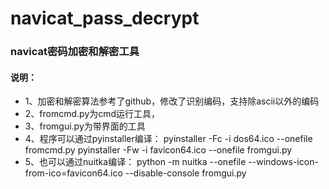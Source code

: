 # navicat_pass_decrypt
### navicat密码加密和解密工具
#### 说明：
* 1、加密和解密算法参考了github，修改了识别编码，支持除ascii以外的编码
* 2、fromcmd.py为cmd运行工具，
* 3、fromgui.py为带界面的工具
* 4、程序可以通过pyinstaller编译：
  pyinstaller -Fc -i dos64.ico --onefile fromcmd.py
  pyinstaller -Fw -i favicon64.ico --onefile fromgui.py
* 5、也可以通过nuitka编译：
  python -m nuitka --onefile --windows-icon-from-ico=favicon64.ico --disable-console fromgui.py

